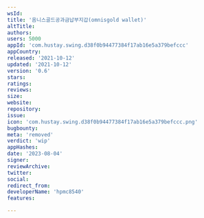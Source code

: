 ```yaml
---
wsId: 
title: '옴니스골드공과금납부지갑(omnisgold wallet)'
altTitle: 
authors: 
users: 5000
appId: 'com.hustay.swing.d38f0b94477384f17ab16e5a379befccc'
appCountry: 
released: '2021-10-12'
updated: '2021-10-12'
version: '0.6'
stars: 
ratings: 
reviews: 
size: 
website: 
repository: 
issue: 
icon: 'com.hustay.swing.d38f0b94477384f17ab16e5a379befccc.png'
bugbounty: 
meta: 'removed'
verdict: 'wip'
appHashes: 
date: '2023-08-04'
signer: 
reviewArchive: 
twitter: 
social: 
redirect_from: 
developerName: 'hpmc8540'
features: 

---
```


